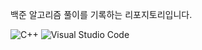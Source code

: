 백준 알고리즘 풀이를 기록하는 리포지토리입니다.


![C++](https://img.shields.io/badge/cplusplus-00599C.svg?&style=for-the-badge&logo=cplusplus&logoColor=white)
![Visual Studio Code](https://img.shields.io/badge/Visual%20Studio%20Code-007ACC.svg?&style=for-the-badge&logo=Visual%20Studio%20Code&logoColor=white)
